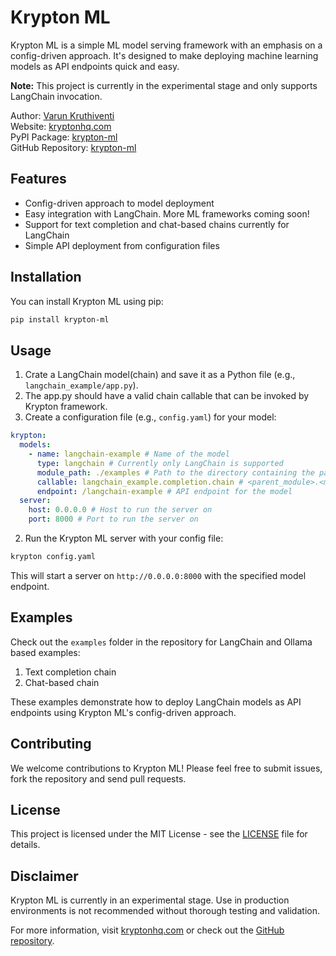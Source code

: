 # Krypton ML

Krypton ML is a simple ML model serving framework with an emphasis on a config-driven approach. It's designed to make deploying machine learning models as API endpoints quick and easy.

**Note:** This project is currently in the experimental stage and only supports LangChain invocation.

Author: [Varun Kruthiventi](https://varunk.me)\
Website: [kryptonhq.com](https://kryptonhq.com)\
PyPI Package: [krypton-ml](https://pypi.org/project/krypton-ml/)\
GitHub Repository: [krypton-ml](https://github.com/kryptonhq/krypton-ml)

## Features

- Config-driven approach to model deployment
- Easy integration with LangChain. More ML frameworks coming soon!
- Support for text completion and chat-based chains currently for LangChain
- Simple API deployment from configuration files

## Installation

You can install Krypton ML using pip:

```bash
pip install krypton-ml
```

## Usage
1. Crate a LangChain model(chain) and save it as a Python file (e.g., `langchain_example/app.py`). 
2. The app.py should have a valid chain callable that can be invoked by Krypton framework.
3. Create a configuration file (e.g., `config.yaml`) for your model:

```yaml
krypton:
  models:
    - name: langchain-example # Name of the model
      type: langchain # Currently only LangChain is supported
      module_path: ./examples # Path to the directory containing the parent module
      callable: langchain_example.completion.chain # <parent_module>.<module>.<callable>
      endpoint: /langchain-example # API endpoint for the model
  server:
    host: 0.0.0.0 # Host to run the server on
    port: 8000 # Port to run the server on
```

2. Run the Krypton ML server with your config file:

```bash
krypton config.yaml
```

This will start a server on `http://0.0.0.0:8000` with the specified model endpoint.

## Examples

Check out the `examples` folder in the repository for LangChain and Ollama based examples:

1. Text completion chain
2. Chat-based chain

These examples demonstrate how to deploy LangChain models as API endpoints using Krypton ML's config-driven approach.

## Contributing

We welcome contributions to Krypton ML! Please feel free to submit issues, fork the repository and send pull requests.

## License

This project is licensed under the MIT License - see the [LICENSE](LICENSE) file for details.

## Disclaimer

Krypton ML is currently in an experimental stage. Use in production environments is not recommended without thorough testing and validation.

For more information, visit [kryptonhq.com](https://kryptonhq.com) or check out the [GitHub repository](https://github.com/kryptonhq/krypton-ml).
